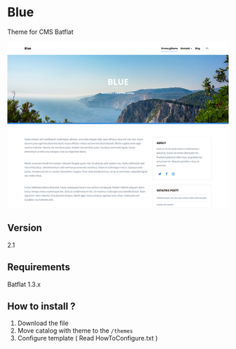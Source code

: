 # Blue
Theme for CMS Batflat

![Preview](./preview.png?raw=true)

## Version
2.1

## Requirements
Batflat 1.3.x

## How to install ?
1. Download the file
2. Move catalog with theme to the `/themes` 
3. Configure template ( Read HowToConfigure.txt )
